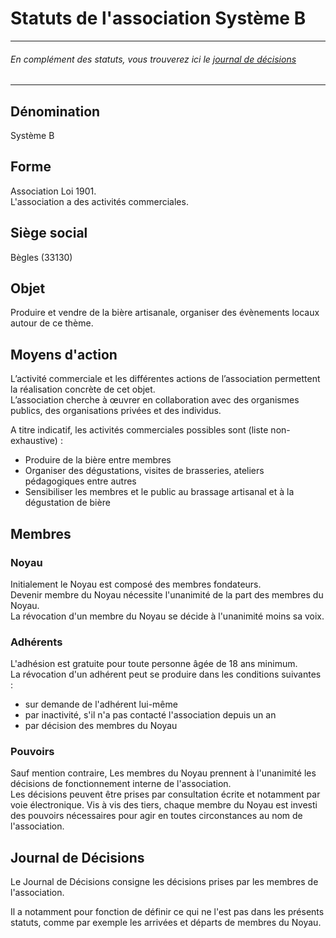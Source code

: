 # Statuts de l'association Système B

---
###### En complément des statuts, vous trouverez ici le [journal de décisions](./decisions.md)

---

## Dénomination
Système B

## Forme
Association Loi 1901.  
L'association a des activités commerciales.

## Siège social
Bègles (33130)

## Objet
Produire et vendre de la bière artisanale, organiser des évènements locaux autour de ce thème.

## Moyens d'action
L’activité commerciale et les différentes actions de l’association permettent la réalisation concrète de cet objet.  
L’association cherche à œuvrer en collaboration avec des organismes publics, des organisations privées et des individus.

A titre indicatif, les activités commerciales possibles sont (liste non-exhaustive) :

 - Produire de la bière entre membres  
 - Organiser des dégustations, visites de brasseries, ateliers pédagogiques entre autres  
 - Sensibiliser les membres et le public au brassage artisanal et à la dégustation de bière 

## Membres

### Noyau
Initialement le Noyau est composé des membres fondateurs.  
Devenir membre du Noyau nécessite l'unanimité de la part des membres du Noyau.  
La révocation d'un membre du Noyau se décide à l'unanimité moins sa voix.

### Adhérents
L'adhésion est gratuite pour toute personne âgée de 18 ans minimum.  
La révocation d'un adhérent peut se produire dans les conditions suivantes :
 - sur demande de l'adhérent lui-même
 - par inactivité, s'il n'a pas contacté l'association depuis un an
 - par décision des membres du Noyau

### Pouvoirs
Sauf mention contraire, Les membres du Noyau prennent à l'unanimité les décisions de fonctionnement interne de l'association.  
Les décisions peuvent être prises par consultation écrite et notamment par voie électronique.
Vis à vis des tiers, chaque membre du Noyau est investi des pouvoirs nécessaires pour agir en toutes circonstances au nom de l'association.  

## Journal de Décisions
Le Journal de Décisions consigne les décisions prises par les membres de l'association.

Il a notamment pour fonction de définir ce qui ne l'est pas dans les présents statuts, comme par exemple les arrivées et départs de membres du Noyau.
